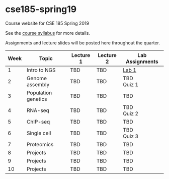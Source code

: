 # cse185-spring19
Course website for CSE 185 Spring 2019

See the [course syllabus](https://github.com/gymreklab/cse185-spring19/blob/master/cse185-spring19-syllabus.md) for more details. 

Assignments and lecture slides will be posted here throughout the quarter.

| Week | Topic | Lecture 1 | Lecture 2 | Lab Assignments |
|------|-------|-----------|-------|-----------|
|  1 | Intro to NGS | TBD | TBD | [Lab 1](https://github.com/gymreklab/cse185-spring19-labs/tree/master/Lab1_NGS) | 
|  2 | Genome assembly | TBD | TBD |  TBD <br>Quiz 1 |
|  3 | Population genetics | TBD | TBD |  TBD |
|  4 | RNA-seq | TBD | TBD |  TBD <br>Quiz 2 |
|  5 | ChIP-seq | TBD | TBD |  TBD |
|  6 | Single cell | TBD | TBD |  TBD <br>Quiz 3 |
|  7 | Proteomics | TBD | TBD |  TBD |
|  8 | Projects | TBD | TBD | TBD |
|  9 | Projects | TBD |  TBD | TBD |
|  10 | Projects | TBD | TBD | TBD |
